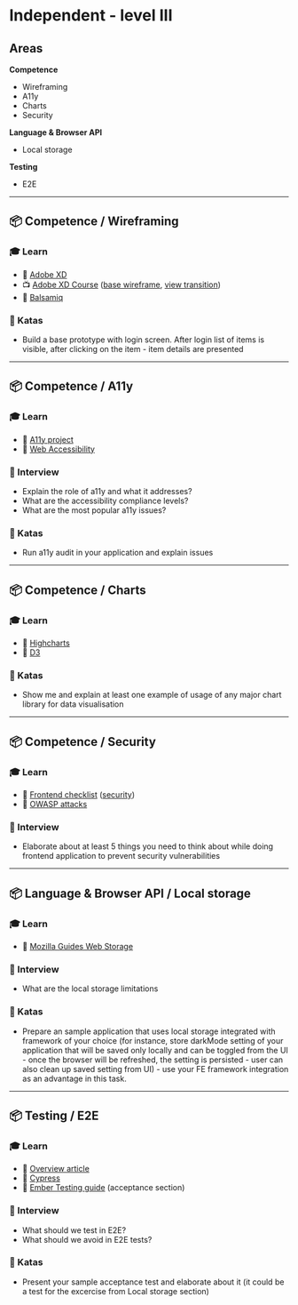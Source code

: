 # Independent - level III

## Areas

**Competence**

- Wireframing
- A11y
- Charts
- Security

**Language & Browser API**

- Local storage

**Testing**

- E2E

---

## 📦 Competence / Wireframing

### 🎓 Learn

- 📗 [Adobe XD](https://www.adobe.com/pl/creativecloud/business/enterprise/how-to-wireframe-xd.html)
- 📺 [Adobe XD Course](https://www.youtube.com/watch?v=wNPoK1TT5cs&list=PLSOZBpgNzv42dFSo_JvBFNZPFn95UuafG) ([base wireframe](https://www.youtube.com/watch?v=wNPoK1TT5cs&list=PLSOZBpgNzv42dFSo_JvBFNZPFn95UuafG&index=15), [view transition](https://www.youtube.com/watch?v=E94Q4PNYkKo&list=PLSOZBpgNzv42dFSo_JvBFNZPFn95UuafG&index=24))
- 📙 [Balsamiq](https://balsamiq.com)

### 📝 Katas

- Build a base prototype with login screen. After login list of items is visible, after clicking on the item - item details are presented

---

## 📦 Competence / A11y

### 🎓 Learn

- 📗 [A11y project](https://a11yproject.com/)
- 📗 [Web Accessibility](https://developer.mozilla.org/en-US/docs/Web/Accessibility)

### 🎤 Interview

- Explain the role of a11y and what it addresses?
- What are the accessibility compliance levels?
- What are the most popular a11y issues?

### 📝 Katas

- Run a11y audit in your application and explain issues

---

## 📦 Competence / Charts

### 🎓 Learn

- 📗 [Highcharts](https://www.highcharts.com/)
- 📙 [D3](https://d3js.org/)

### 📝 Katas

- Show me and explain at least one example of usage of any major chart library for data visualisation

---

## 📦 Competence / Security

### 🎓 Learn

- 📗 [Frontend checklist](https://frontendchecklist.io/) ([security](https://github.com/thedaviddias/Front-End-Checklist#security))
- 📗 [OWASP attacks](https://www.owasp.org/index.php/Category:Attack)

### 🎤 Interview

- Elaborate about at least 5 things you need to think about while doing frontend application to prevent security vulnerabilities

---

## 📦 **Language & Browser API** / Local storage

### 🎓 Learn

- 📗 [Mozilla Guides Web Storage](https://developer.mozilla.org/en-US/docs/Web/API/Web_Storage_API)

### 🎤 Interview

- What are the local storage limitations

### 📝 Katas

- Prepare an sample application that uses local storage integrated with framework of your choice (for instance, store darkMode setting of your application that will be saved only locally and can be toggled from the UI - once the browser will be refreshed, the setting is persisted - user can also clean up saved setting from UI) - use your FE framework integration as an advantage in this task.

---

## 📦 **Testing** / E2E

### 🎓 Learn

- 📗 [Overview article](https://www.lambdatest.com/blog/all-you-need-to-know-about-end-to-end-testing/)
- 📙 [Cypress](https://www.cypress.io/)
- 📙 [Ember Testing guide](https://github.com/PoslinskiNet/ember-testing-guide) (acceptance section)

### 🎤 Interview

- What should we test in E2E?
- What should we avoid in E2E tests?

### 📝 Katas

- Present your sample acceptance test and elaborate about it (it could be a test for the excercise from Local storage section)
